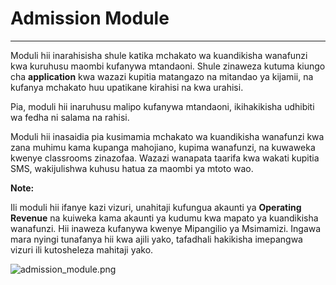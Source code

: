 # Admission Module

---


Moduli hii inarahisisha shule katika mchakato wa kuandikisha wanafunzi kwa kuruhusu maombi kufanywa mtandaoni. 
Shule zinaweza kutuma kiungo cha **application** kwa wazazi kupitia matangazo na mitandao ya kijamii, na kufanya mchakato huu upatikane kirahisi na kwa urahisi.

Pia, moduli hii inaruhusu malipo kufanywa mtandaoni, ikihakikisha udhibiti wa fedha ni salama na rahisi.

Moduli hii inasaidia pia kusimamia mchakato wa kuandikisha wanafunzi kwa zana muhimu kama kupanga mahojiano, kupima wanafunzi, na kuwaweka kwenye classrooms zinazofaa. Wazazi wanapata taarifa kwa wakati kupitia SMS, wakijulishwa kuhusu hatua za maombi ya mtoto wao.

**Note:**

Ili moduli hii ifanye kazi vizuri, unahitaji kufungua akaunti ya **Operating Revenue** na kuiweka kama akaunti ya kudumu kwa mapato ya kuandikisha wanafunzi. Hii inaweza kufanywa kwenye Mipangilio ya Msimamizi. 
Ingawa mara nyingi tunafanya hii kwa ajili yako, tafadhali hakikisha imepangwa vizuri ili kutosheleza mahitaji yako.

![admission_module.png](admission_module.png)